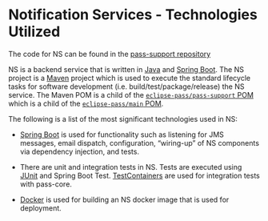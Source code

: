 # Notification Services - Technologies Utilized

The code for NS can be found in the [pass-support repository](https://github.com/eclipse-pass/pass-support/tree/main/pass-notification-service)

NS is a backend service that is written in [Java](https://www.java.com/en/) and [Spring Boot](https://spring.io/projects/spring-boot).
The NS project is a [Maven](https://maven.apache.org/) project which is used to execute the standard lifecycle tasks for
software development (i.e. build/test/package/release) the NS service. The Maven POM is a child of the [`eclipse-pass/pass-support` POM](https://github.com/eclipse-pass/pass-support)
which is a child of the [`eclipse-pass/main` POM](https://github.com/eclipse-pass/main).

The following is a list of the most significant technologies used in NS:

* [Spring Boot](https://spring.io/projects/spring-boot) is used for functionality such as listening for JMS messages, email dispatch, configuration, 
“wiring-up” of NS components via dependency injection, and tests.

* There are unit and integration tests in NS. Tests are executed using [JUnit](https://junit.org/junit5/) and Spring Boot Test.
[TestContainers](https://testcontainers.com/) are used for integration tests with pass-core.

* [Docker](https://www.docker.com/) is used for building an NS docker image that is used for deployment.
